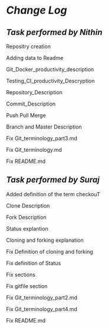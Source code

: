 # *Change Log*
## *Task performed by Nithin*
Repositry creation

Adding data to Readme

Git_Docker_productivity_description

Testing_CI_productivity_Descryption

Repository_Description

Commit_Description

Push Pull Merge

Branch and Master Description

Fix Git_terminology_part3.md

Fix Git_terminology.md

Fix README.md


## *Task performed by Suraj*
Added definition of the term checkouT

Clone Description

Fork Description

Status explantion

Cloning and forking explanation

Fix Definition of cloning and forking

Fix definition of Status

Fix sections

Fix gitfile section

Fix Git_terminology_part2.md

Fix Git_terminology_part4.md

Fix README.md
